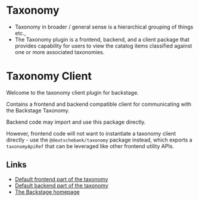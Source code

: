 # Taxonomy

- Taxonomy in broader / general sense is a hierarchical grouping of things etc.,
- The Taxonomy plugin is a frontend, backend, and a client package that provides capability for users to view the catalog items classified against one or more associated taxonomies.

# Taxonomy Client

Welcome to the taxonomy client plugin for backstage.

Contains a frontend and backend compatible client for communicating with the
Backstage Taxonomy.

Backend code may import and use this package directly.

However, frontend code will not want to instantiate a taxonomy client directly -
use the `@deutschebank/taxonomy` package instead, which exports a
`taxonomyApiRef` that can be leveraged like other frontend utility APIs.

## Links

- [Default frontend part of the taxonomy](../../plugins/taxonomy)
- [Default backend part of the taxonomy](../../plugins/taxonomy-backend)
- [The Backstage homepage](https://backstage.io)